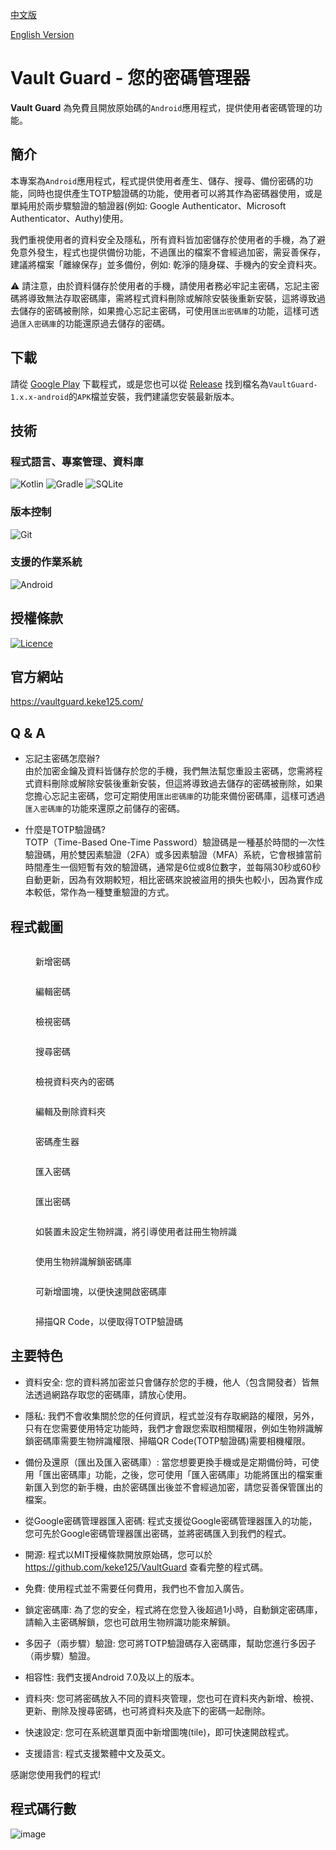 [中文版](README.md)

[English Version](README_en.md)

# Vault Guard - 您的密碼管理器

**Vault Guard** 為免費且開放原始碼的`Android`應用程式，提供使用者密碼管理的功能。

## 簡介

本專案為`Android`應用程式，程式提供使用者產生、儲存、搜尋、備份密碼的功能，同時也提供產生TOTP驗證碼的功能，使用者可以將其作為密碼器使用，或是單純用於兩步驟驗證的驗證器(例如: Google Authenticator、Microsoft Authenticator、Authy)使用。

我們重視使用者的資料安全及隱私，所有資料皆加密儲存於使用者的手機，為了避免意外發生，程式也提供備份功能，不過匯出的檔案不會經過加密，需妥善保存，建議將檔案「離線保存」並多備份，例如: 乾淨的隨身碟、手機內的安全資料夾。

⚠️ 請注意，由於資料儲存於使用者的手機，請使用者務必牢記主密碼，忘記主密碼將導致無法存取密碼庫，需將程式資料刪除或解除安裝後重新安裝，這將導致過去儲存的密碼被刪除，如果擔心忘記主密碼，可使用`匯出密碼庫`的功能，這樣可透過`匯入密碼庫`的功能還原過去儲存的密碼。

## 下載

請從 [Google Play](https://play.google.com/store/apps/details?id=com.keke125.vaultguard) 下載程式，或是您也可以從 [Release](https://github.com/keke125/VaultGuard/releases) 找到檔名為`VaultGuard-1.x.x-android`的`APK`檔並安裝，我們建議您安裝最新版本。 

## 技術

### 程式語言、專案管理、資料庫
![Kotlin](https://img.shields.io/badge/Kotlin-7F52FF?&style=for-the-badge&logo=kotlin&logoColor=white) ![Gradle](https://img.shields.io/badge/Gradle-02303A?style=for-the-badge&logo=Gradle&logoColor=white) ![SQLite](https://img.shields.io/badge/SQLite-07405E?style=for-the-badge&logo=sqlite&logoColor=white)

### 版本控制
![Git](https://img.shields.io/badge/git-%23F05033.svg?style=for-the-badge&logo=git&logoColor=white)

### 支援的作業系統
![Android](https://img.shields.io/badge/Android-3DDC84?style=for-the-badge&logo=android&logoColor=white)

## 授權條款
[![Licence](https://img.shields.io/github/license/keke125/pixel-art-filter-web?style=for-the-badge)](LICENSE)

## 官方網站
https://vaultguard.keke125.com/

## Q & A

- 忘記主密碼怎麼辦?  
由於加密金鑰及資料皆儲存於您的手機，我們無法幫您重設主密碼，您需將程式資料刪除或解除安裝後重新安裝，但這將導致過去儲存的密碼被刪除，如果您擔心忘記主密碼，您可定期使用`匯出密碼庫`的功能來備份密碼庫，這樣可透過`匯入密碼庫`的功能來還原之前儲存的密碼。

- 什麼是TOTP驗證碼?  
TOTP（Time-Based One-Time Password）驗證碼是一種基於時間的一次性驗證碼，用於雙因素驗證（2FA）或多因素驗證（MFA）系統，它會根據當前時間產生一個短暫有效的驗證碼，通常是6位或8位數字，並每隔30秒或60秒自動更新，因為有效期較短，相比密碼來說被盜用的損失也較小，因為實作成本較低，常作為一種雙重驗證的方式。

## 程式截圖

<figure><img src="img/Screenshot_20240610_212754.png" alt=""><figcaption><p>新增密碼</p></figcaption></figure>

<figure><img src="img/Screenshot_20240610_213046.png" alt=""><figcaption><p>編輯密碼</p></figcaption></figure>

<figure><img src="img/Screenshot_20240610_213214.png" alt=""><figcaption><p>檢視密碼</p></figcaption></figure>

<figure><img src="img/Screenshot_20240610_213508.png" alt=""><figcaption><p>搜尋密碼</p></figcaption></figure>

<figure><img src="img/Screenshot_20240610_213615.png" alt=""><figcaption><p>檢視資料夾內的密碼</p></figcaption></figure>

<figure><img src="img/Screenshot_20240610_213720.png" alt=""><figcaption><p>編輯及刪除資料夾</p></figcaption></figure>

<figure><img src="img/Screenshot_20240610_213828.png" alt=""><figcaption><p>密碼產生器</p></figcaption></figure>

<figure><img src="img/Screenshot_20240610_214012.png" alt=""><figcaption><p>匯入密碼</p></figcaption></figure>

<figure><img src="img/Screenshot_20240610_214141.png" alt=""><figcaption><p>匯出密碼</p></figcaption></figure>

<figure><img src="img/Screenshot_20240610_214252.png" alt=""><figcaption><p>如裝置未設定生物辨識，將引導使用者註冊生物辨識</p></figcaption></figure>

<figure><img src="img/Screenshot_20240610_214537.png" alt=""><figcaption><p>使用生物辨識解鎖密碼庫</p></figcaption></figure>

<figure><img src="img/Screenshot_20240610_214733.png" alt=""><figcaption><p>可新增圖塊，以便快速開啟密碼庫</p></figcaption></figure>

<figure><img src="img/Screenshot_20240610_214933.png" alt=""><figcaption><p>掃描QR Code，以便取得TOTP驗證碼</p></figcaption></figure>

## 主要特色
- 資料安全: 您的資料將加密並只會儲存於您的手機，他人（包含開發者）皆無法透過網路存取您的密碼庫，請放心使用。

- 隱私: 我們不會收集關於您的任何資訊，程式並沒有存取網路的權限，另外，只有在您需要使用特定功能時，我們才會跟您索取相關權限，例如生物辨識解鎖密碼庫需要生物辨識權限、掃瞄QR Code(TOTP驗證碼)需要相機權限。

- 備份及還原（匯出及匯入密碼庫）: 當您想要更換手機或是定期備份時，可使用「匯出密碼庫」功能，之後，您可使用「匯入密碼庫」功能將匯出的檔案重新匯入到您的新手機，由於密碼匯出後並不會經過加密，請您妥善保管匯出的檔案。

- 從Google密碼管理器匯入密碼: 程式支援從Google密碼管理器匯入的功能，您可先於Google密碼管理器匯出密碼，並將密碼匯入到我們的程式。

- 開源: 程式以MIT授權條款開放原始碼，您可以於 https://github.com/keke125/VaultGuard 查看完整的程式碼。

- 免費: 使用程式並不需要任何費用，我們也不會加入廣告。

- 鎖定密碼庫: 為了您的安全，程式將在您登入後超過1小時，自動鎖定密碼庫，請輸入主密碼解鎖，您也可啟用生物辨識功能來解鎖。

- 多因子（兩步驟）驗證: 您可將TOTP驗證碼存入密碼庫，幫助您進行多因子（兩步驟）驗證。

- 相容性: 我們支援Android 7.0及以上的版本。

- 資料夾: 您可將密碼放入不同的資料夾管理，您也可在資料夾內新增、檢視、更新、刪除及搜尋密碼，也可將資料夾及底下的密碼一起刪除。

- 快速設定: 您可在系統選單頁面中新增圖塊(tile)，即可快速開啟程式。

- 支援語言: 程式支援繁體中文及英文。

感謝您使用我們的程式!

## 程式碼行數
![image](https://github.com/user-attachments/assets/cb8ce5da-f6d0-47dd-a724-ea7cd1659e19)
